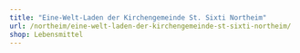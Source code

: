 ```yaml
---
title: "Eine-Welt-Laden der Kirchengemeinde St. Sixti Northeim"
url: /northeim/eine-welt-laden-der-kirchengemeinde-st-sixti-northeim/
shop: Lebensmittel
---
```


